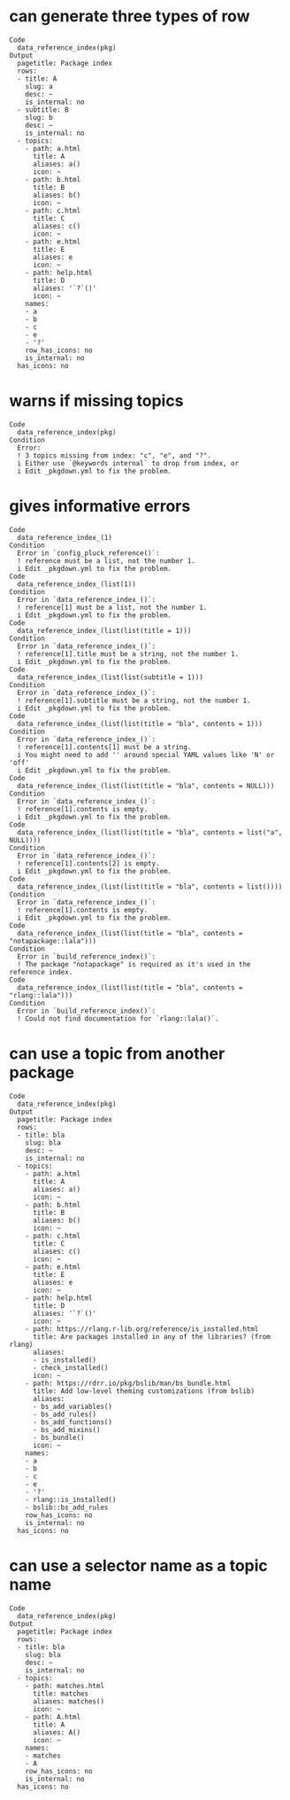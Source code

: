 # can generate three types of row

    Code
      data_reference_index(pkg)
    Output
      pagetitle: Package index
      rows:
      - title: A
        slug: a
        desc: ~
        is_internal: no
      - subtitle: B
        slug: b
        desc: ~
        is_internal: no
      - topics:
        - path: a.html
          title: A
          aliases: a()
          icon: ~
        - path: b.html
          title: B
          aliases: b()
          icon: ~
        - path: c.html
          title: C
          aliases: c()
          icon: ~
        - path: e.html
          title: E
          aliases: e
          icon: ~
        - path: help.html
          title: D
          aliases: '`?`()'
          icon: ~
        names:
        - a
        - b
        - c
        - e
        - '?'
        row_has_icons: no
        is_internal: no
      has_icons: no
      

# warns if missing topics

    Code
      data_reference_index(pkg)
    Condition
      Error:
      ! 3 topics missing from index: "c", "e", and "?".
      i Either use `@keywords internal` to drop from index, or
      i Edit _pkgdown.yml to fix the problem.

# gives informative errors

    Code
      data_reference_index_(1)
    Condition
      Error in `config_pluck_reference()`:
      ! reference must be a list, not the number 1.
      i Edit _pkgdown.yml to fix the problem.
    Code
      data_reference_index_(list(1))
    Condition
      Error in `data_reference_index_()`:
      ! reference[1] must be a list, not the number 1.
      i Edit _pkgdown.yml to fix the problem.
    Code
      data_reference_index_(list(list(title = 1)))
    Condition
      Error in `data_reference_index_()`:
      ! reference[1].title must be a string, not the number 1.
      i Edit _pkgdown.yml to fix the problem.
    Code
      data_reference_index_(list(list(subtitle = 1)))
    Condition
      Error in `data_reference_index_()`:
      ! reference[1].subtitle must be a string, not the number 1.
      i Edit _pkgdown.yml to fix the problem.
    Code
      data_reference_index_(list(list(title = "bla", contents = 1)))
    Condition
      Error in `data_reference_index_()`:
      ! reference[1].contents[1] must be a string.
      i You might need to add '' around special YAML values like 'N' or 'off'
      i Edit _pkgdown.yml to fix the problem.
    Code
      data_reference_index_(list(list(title = "bla", contents = NULL)))
    Condition
      Error in `data_reference_index_()`:
      ! reference[1].contents is empty.
      i Edit _pkgdown.yml to fix the problem.
    Code
      data_reference_index_(list(list(title = "bla", contents = list("a", NULL))))
    Condition
      Error in `data_reference_index_()`:
      ! reference[1].contents[2] is empty.
      i Edit _pkgdown.yml to fix the problem.
    Code
      data_reference_index_(list(list(title = "bla", contents = list())))
    Condition
      Error in `data_reference_index_()`:
      ! reference[1].contents is empty.
      i Edit _pkgdown.yml to fix the problem.
    Code
      data_reference_index_(list(list(title = "bla", contents = "notapackage::lala")))
    Condition
      Error in `build_reference_index()`:
      ! The package "notapackage" is required as it's used in the reference index.
    Code
      data_reference_index_(list(list(title = "bla", contents = "rlang::lala")))
    Condition
      Error in `build_reference_index()`:
      ! Could not find documentation for `rlang::lala()`.

# can use a topic from another package

    Code
      data_reference_index(pkg)
    Output
      pagetitle: Package index
      rows:
      - title: bla
        slug: bla
        desc: ~
        is_internal: no
      - topics:
        - path: a.html
          title: A
          aliases: a()
          icon: ~
        - path: b.html
          title: B
          aliases: b()
          icon: ~
        - path: c.html
          title: C
          aliases: c()
          icon: ~
        - path: e.html
          title: E
          aliases: e
          icon: ~
        - path: help.html
          title: D
          aliases: '`?`()'
          icon: ~
        - path: https://rlang.r-lib.org/reference/is_installed.html
          title: Are packages installed in any of the libraries? (from rlang)
          aliases:
          - is_installed()
          - check_installed()
          icon: ~
        - path: https://rdrr.io/pkg/bslib/man/bs_bundle.html
          title: Add low-level theming customizations (from bslib)
          aliases:
          - bs_add_variables()
          - bs_add_rules()
          - bs_add_functions()
          - bs_add_mixins()
          - bs_bundle()
          icon: ~
        names:
        - a
        - b
        - c
        - e
        - '?'
        - rlang::is_installed()
        - bslib::bs_add_rules
        row_has_icons: no
        is_internal: no
      has_icons: no
      

# can use a selector name as a topic name

    Code
      data_reference_index(pkg)
    Output
      pagetitle: Package index
      rows:
      - title: bla
        slug: bla
        desc: ~
        is_internal: no
      - topics:
        - path: matches.html
          title: matches
          aliases: matches()
          icon: ~
        - path: A.html
          title: A
          aliases: A()
          icon: ~
        names:
        - matches
        - A
        row_has_icons: no
        is_internal: no
      has_icons: no
      

